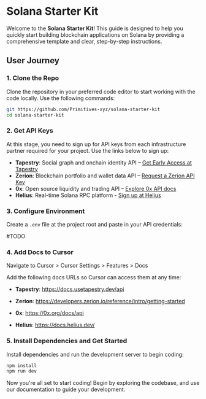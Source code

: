 # Solana Starter Kit

Welcome to the **Solana Starter Kit**! This guide is designed to help you quickly start building blockchain applications on Solana by providing a comprehensive template and clear, step-by-step instructions.

## User Journey

### 1. Clone the Repo
Clone the repository in your preferred code editor to start working with the code locally. Use the following commands:

```bash
git https://github.com/Primitives-xyz/solana-starter-kit
cd solana-starter-kit
```


### 2. Get API Keys
At this stage, you need to sign up for API keys from each infrastructure partner required for your project. Use the links below to sign up:
- **Tapestry**: Social graph and onchain identity API – <a href="https://app.usetapestry.dev/" target="_blank">Get Early Access at Tapestry</a>
- **Zerion**: Blockchain portfolio and wallet data API – <a href="https://zerion-io.typeform.com/to/wTY30GPv" target="_blank">Request a Zerion API Key</a>
- **0x**: Open source liquidity and trading API – <a href="https://0x.org/docs/api" target="_blank">Explore 0x API docs</a>
- **Helius**: Real-time Solana RPC platform - <a href="https://dashboard.helius.dev/" target="_blank">Sign up at Helius</a>


### 3. Configure Environment
Create a `.env` file at the project root and paste in your API credentials:

#TODO

### 4. Add Docs to Cursor
Navigate to Cursor > Cursor Settings > Features > Docs

Add the following docs URLs so Cursor can access them at any time:

- **Tapestry**: https://docs.usetapestry.dev/api

- **Zerion**: https://developers.zerion.io/reference/intro/getting-started

- **0x**: https://0x.org/docs/api

- **Helius**: https://docs.helius.dev/


### 5. Install Dependencies and Get Started
Install dependencies and run the development server to begin coding:

```bash
npm install
npm run dev
```

Now you're all set to start coding! Begin by exploring the codebase, and use our documentation to guide your development.
